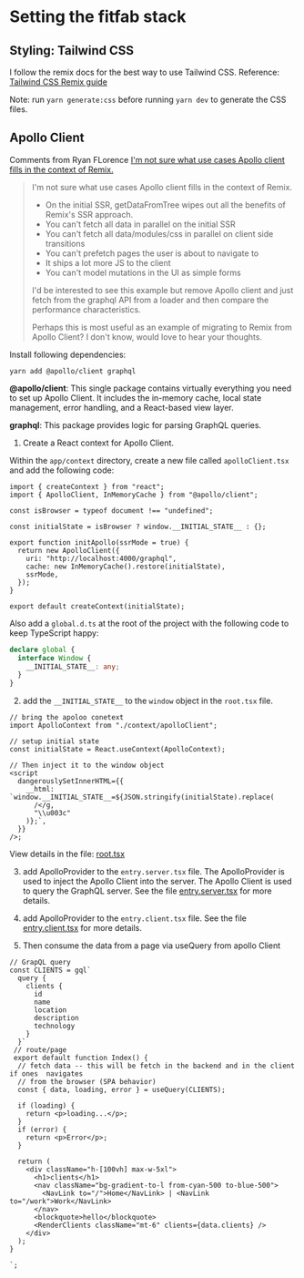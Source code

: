 # Setting the fitfab stack

## Styling: Tailwind CSS

I follow the remix docs for the best way to use Tailwind CSS.
Reference: [Tailwind CSS Remix guide](https://remix.run/docs/en/v1/guides/styling#tailwind-css)

Note: run `yarn generate:css` before running `yarn dev` to generate the CSS files.

## Apollo Client

Comments from Ryan FLorence [I'm not sure what use cases Apollo client fills in the context of Remix.](https://github.com/remix-run/remix/pull/1626#issuecomment-1025226015)

<blockquote>
I'm not sure what use cases Apollo client fills in the context of Remix.

- On the initial SSR, getDataFromTree wipes out all the benefits of Remix's SSR approach.
- You can't fetch all data in parallel on the initial SSR
- You can't fetch all data/modules/css in parallel on client side transitions
- You can't prefetch pages the user is about to navigate to
- It ships a lot more JS to the client
- You can't model mutations in the UI as simple forms

I'd be interested to see this example but remove Apollo client and just fetch from the graphql API from a loader and then compare the performance characteristics.

Perhaps this is most useful as an example of migrating to Remix from Apollo Client? I don't know, would love to hear your thoughts.

</blockquote>

Install following dependencies:

`yarn add @apollo/client graphql`

**@apollo/client**: This single package contains virtually everything you need to set up Apollo Client. It includes the in-memory cache, local state management, error handling, and a React-based view layer.

**graphql**: This package provides logic for parsing GraphQL queries.

1. Create a React context for Apollo Client.

Within the `app/context` directory, create a new file called `apolloClient.tsx` and add the following code:

```tsx
import { createContext } from "react";
import { ApolloClient, InMemoryCache } from "@apollo/client";

const isBrowser = typeof document !== "undefined";

const initialState = isBrowser ? window.__INITIAL_STATE__ : {};

export function initApollo(ssrMode = true) {
  return new ApolloClient({
    uri: "http://localhost:4000/graphql",
    cache: new InMemoryCache().restore(initialState),
    ssrMode,
  });
}

export default createContext(initialState);
```

Also add a `global.d.ts` at the root of the project with the following code to keep TypeScript happy:

```d.ts
declare global {
  interface Window {
    __INITIAL_STATE__: any;
  }
}
```

2. add the `__INITIAL_STATE__` to the `window` object in the `root.tsx` file.

```tsx
// bring the apoloo conetext
import ApolloContext from "./context/apolloClient";

// setup initial state
const initialState = React.useContext(ApolloContext);

// Then inject it to the window object
<script
  dangerouslySetInnerHTML={{
    __html: `window.__INITIAL_STATE__=${JSON.stringify(initialState).replace(
      /</g,
      "\\u003c"
    )};`,
  }}
/>;
```

View details in the file: [root.tsx](./app/root.tsx)

3. add ApolloProvider to the `entry.server.tsx` file. The ApolloProvider is used to inject the Apollo Client into the server. The Apollo Client is used to query the GraphQL server. See the file [entry.server.tsx](./app/entry.server.tsx) for more details.

4. add ApolloProvider to the `entry.client.tsx` file. See the file [entry.client.tsx](./app/entry.client.tsx) for more details.

5. Then consume the data from a page via useQuery from apollo Client

```tsx
// GrapQL query
const CLIENTS = gql`
  query {
    clients {
      id
      name
      location
      description
      technology
    }
  }`
 // route/page
 export default function Index() {
  // fetch data -- this will be fetch in the backend and in the client if ones  navigates
  // from the browser (SPA behavior)
  const { data, loading, error } = useQuery(CLIENTS);

  if (loading) {
    return <p>loading...</p>;
  }
  if (error) {
    return <p>Error</p>;
  }

  return (
    <div className="h-[100vh] max-w-5xl">
      <h1>clients</h1>
      <nav className="bg-gradient-to-l from-cyan-500 to-blue-500">
        <NavLink to="/">Home</NavLink> | <NavLink to="/work">Work</NavLink>
      </nav>
      <blockquote>hello</blockquote>
      <RenderClients className="mt-6" clients={data.clients} />
    </div>
  );
}

`;
```
